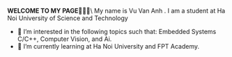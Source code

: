 **WELCOME TO MY PAGE**👋👋👋\\
 My name is Vu Van Anh . I am a student at Ha Noi University of Science and Technology  
- 👀 I’m interested in the following topics such that: Embedded Systems C/C++, Computer Vision, and Ai.
- 🌱 I’m currently learning at Ha Noi University and FPT Academy.


<!---
vvanh2102/vvanh2102 is a ✨ special ✨ repository because its `README.md` (this file) appears on your GitHub profile.
You can click the Preview link to take a look at your changes.
--->
